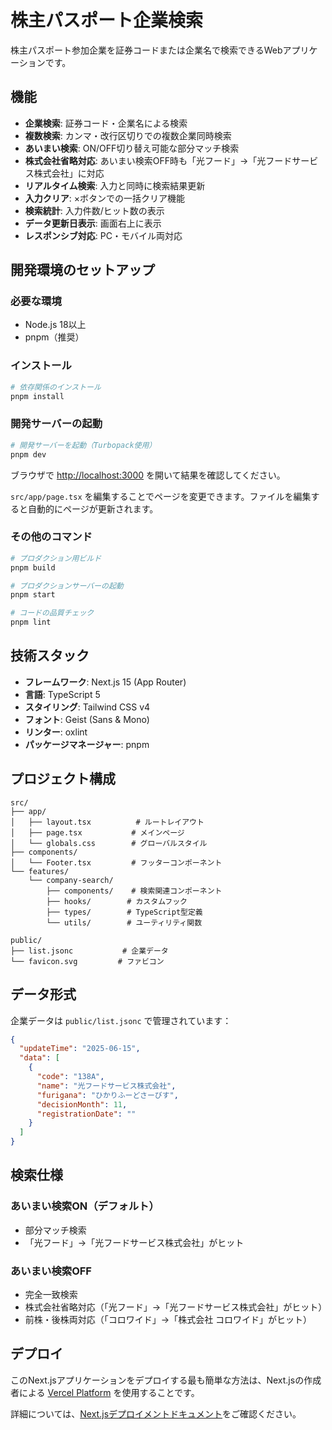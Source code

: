 # 株主パスポート企業検索

株主パスポート参加企業を証券コードまたは企業名で検索できるWebアプリケーションです。

## 機能

- **企業検索**: 証券コード・企業名による検索
- **複数検索**: カンマ・改行区切りでの複数企業同時検索  
- **あいまい検索**: ON/OFF切り替え可能な部分マッチ検索
- **株式会社省略対応**: あいまい検索OFF時も「光フード」→「光フードサービス株式会社」に対応
- **リアルタイム検索**: 入力と同時に検索結果更新
- **入力クリア**: ×ボタンでの一括クリア機能
- **検索統計**: 入力件数/ヒット数の表示
- **データ更新日表示**: 画面右上に表示
- **レスポンシブ対応**: PC・モバイル両対応

## 開発環境のセットアップ

### 必要な環境

- Node.js 18以上
- pnpm（推奨）

### インストール

```bash
# 依存関係のインストール
pnpm install
```

### 開発サーバーの起動

```bash
# 開発サーバーを起動（Turbopack使用）
pnpm dev
```

ブラウザで [http://localhost:3000](http://localhost:3000) を開いて結果を確認してください。

`src/app/page.tsx` を編集することでページを変更できます。ファイルを編集すると自動的にページが更新されます。

### その他のコマンド

```bash
# プロダクション用ビルド
pnpm build

# プロダクションサーバーの起動
pnpm start

# コードの品質チェック
pnpm lint
```

## 技術スタック

- **フレームワーク**: Next.js 15 (App Router)
- **言語**: TypeScript 5
- **スタイリング**: Tailwind CSS v4
- **フォント**: Geist (Sans & Mono)
- **リンター**: oxlint
- **パッケージマネージャー**: pnpm

## プロジェクト構成

```
src/
├── app/
│   ├── layout.tsx          # ルートレイアウト
│   ├── page.tsx           # メインページ
│   └── globals.css        # グローバルスタイル
├── components/
│   └── Footer.tsx         # フッターコンポーネント
└── features/
    └── company-search/
        ├── components/    # 検索関連コンポーネント
        ├── hooks/        # カスタムフック
        ├── types/        # TypeScript型定義
        └── utils/        # ユーティリティ関数

public/
├── list.jsonc           # 企業データ
└── favicon.svg         # ファビコン
```

## データ形式

企業データは `public/list.jsonc` で管理されています：

```json
{
  "updateTime": "2025-06-15",
  "data": [
    {
      "code": "138A",
      "name": "光フードサービス株式会社", 
      "furigana": "ひかりふーどさーびす",
      "decisionMonth": 11,
      "registrationDate": ""
    }
  ]
}
```

## 検索仕様

### あいまい検索ON（デフォルト）
- 部分マッチ検索
- 「光フード」→「光フードサービス株式会社」がヒット

### あいまい検索OFF
- 完全一致検索
- 株式会社省略対応（「光フード」→「光フードサービス株式会社」がヒット）
- 前株・後株両対応（「コロワイド」→「株式会社 コロワイド」がヒット）

## デプロイ

このNext.jsアプリケーションをデプロイする最も簡単な方法は、Next.jsの作成者による [Vercel Platform](https://vercel.com/new?utm_medium=default-template&filter=next.js&utm_source=create-next-app&utm_campaign=create-next-app-readme) を使用することです。

詳細については、[Next.jsデプロイメントドキュメント](https://nextjs.org/docs/app/building-your-application/deploying)をご確認ください。
